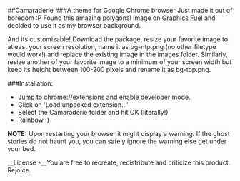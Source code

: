 ##Camaraderie
###A theme for Google Chrome browser
Just made it out of boredom :P
Found this amazing polygonal image on [Graphics Fuel](http://www.graphicsfuel.com/2014/09/10-free-polygon-backgrounds/) and decided to use it as my browser background.

And its customizable! Download the package, resize your favorite image to atleast your screen resolution, name it as bg-ntp.png (no other filetype would work!) and replace the existing image in the images folder. Similarly, resize another of your favorite image to a minimum of your screen width but keep its height between 100-200 pixels and rename it as bg-top.png.

###Installation:
* Jump to chrome://extensions and enable developer mode.
* Click on 'Load unpacked extension...'
* Select the Camaraderie folder and hit OK (literally!)
* Rainbow :)

__NOTE:__ Upon restarting your browser it might display a warning. If the ghost stories do not haunt you, you can safely ignore the warning else get under your bed.

__License -__You are free to recreate, redistribute and criticize this product. Rejoice.
